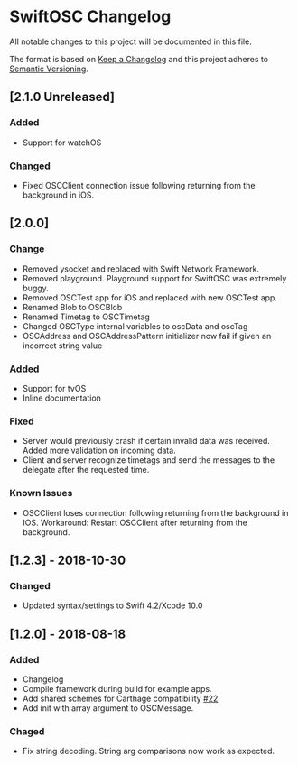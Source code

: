 #  SwiftOSC Changelog

All notable changes to this project will be documented in this file.

The format is based on [Keep a Changelog](http://keepachangelog.com/en/1.0.0/)
and this project adheres to [Semantic Versioning](http://semver.org/spec/v2.0.0.html).

## [2.1.0 Unreleased]
### Added
 - Support for watchOS
 
 ### Changed
 - Fixed OSCClient connection issue following returning from the background in iOS.

## [2.0.0]

### Change
- Removed ysocket and replaced with Swift Network Framework.
- Removed playground. Playground support for SwiftOSC was extremely buggy.
- Removed OSCTest app for iOS and replaced with new OSCTest app. 
- Renamed Blob to OSCBlob
- Renamed Timetag to OSCTimetag
- Changed OSCType internal variables to oscData and oscTag
- OSCAddress and OSCAddressPattern initializer now fail if given an incorrect string value


### Added
 - Support for tvOS
 - Inline documentation

### Fixed
 - Server would previously crash if certain invalid data was received.  Added more validation on incoming data. 
 - Client and server recognize timetags and send the messages to the delegate after the requested time.
 
 ### Known Issues
 - OSCClient loses connection following returning from the background in IOS. 
            Workaround: Restart OSCClient after returning from the background.

## [1.2.3] - 2018-10-30
### Changed
- Updated syntax/settings to Swift 4.2/Xcode 10.0

## [1.2.0] - 2018-08-18
### Added
- Changelog
- Compile framework during build for example apps.
- Add shared schemes for Carthage compatibility [#22](https://github.com/devinroth/SwiftOSC/pull/22)
- Add init with array argument to OSCMessage.

### Chaged
- Fix string decoding. String arg comparisons now work as expected.
 
